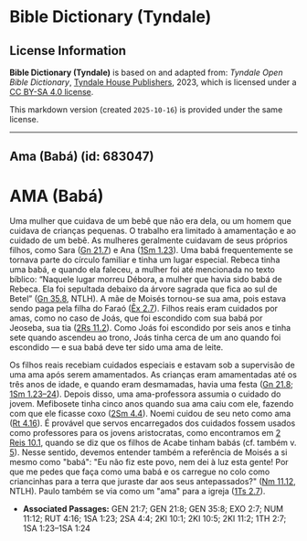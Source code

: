 # Bible Dictionary (Tyndale)

## License Information

**Bible Dictionary (Tyndale)** is based on and adapted from: _Tyndale Open Bible Dictionary_, [Tyndale House Publishers](https://tyndaleopenresources.com/), 2023, which is licensed under a [CC BY-SA 4.0 license](https://creativecommons.org/licenses/by-sa/4.0/legalcode.en).

This markdown version (created `2025-10-16`) is provided under the same license.



--------------------------------

## Ama (Babá) (id: 683047)

AMA (Babá)
==========

Uma mulher que cuidava de um bebê que não era dela, ou um homem que cuidava de crianças pequenas. O trabalho era limitado à amamentação e ao cuidado de um bebê. As mulheres geralmente cuidavam de seus próprios filhos, como Sara ([Gn 21\.7](https://ref.ly/Gen21:7)) e Ana ([1Sm 1\.23](https://ref.ly/1Sam1:23)). Uma babá frequentemente se tornava parte do círculo familiar e tinha um lugar especial. Rebeca tinha uma babá, e quando ela faleceu, a mulher foi até mencionada no texto bíblico: “Naquele lugar morreu Débora, a mulher que havia sido babá de Rebeca. Ela foi sepultada debaixo da árvore sagrada que fica ao sul de Betel” ([Gn 35\.8](https://ref.ly/Gen35:8), NTLH). A mãe de Moisés tornou\-se sua ama, pois estava sendo paga pela filha do Faraó ([Êx 2\.7](https://ref.ly/Exod2:7)). Filhos reais eram cuidados por amas, como no caso de Joás, que foi escondido com sua babá por Jeoseba, sua tia ([2Rs 11\.2](https://ref.ly/2Kgs11:2)). Como Joás foi escondido por seis anos e tinha sete quando ascendeu ao trono, Joás tinha cerca de um ano quando foi escondido — e sua babá deve ter sido uma ama de leite.

Os filhos reais recebiam cuidados especiais e estavam sob a supervisão de uma ama após serem amamentados. As crianças eram amamentadas até os três anos de idade, e quando eram desmamadas, havia uma festa ([Gn 21\.8](https://ref.ly/Gen21:8); [1Sm 1\.23–24](https://ref.ly/1Sam1:23-1Sam1:24)). Depois disso, uma ama\-professora assumia o cuidado do jovem. Mefibosete tinha cinco anos quando sua ama caiu com ele, fazendo com que ele ficasse coxo ([2Sm 4\.4](https://ref.ly/2Sam4:4)). Noemi cuidou de seu neto como ama ([Rt 4\.16](https://ref.ly/Ruth4:16)). É provável que servos encarregados dos cuidados fossem usados como professores para os jovens aristocratas, como encontramos em [2 Reis 10\.1](https://ref.ly/2Kgs10:1), quando se diz que os filhos de Acabe tinham babás (cf. também v. [5](https://ref.ly/2Kgs10:5)). Nesse sentido, devemos entender também a referência de Moisés a si mesmo como "babá": "Eu não fiz este povo, nem dei à luz esta gente! Por que me pedes que faça como uma babá e os carregue no colo como criancinhas para a terra que juraste dar aos seus antepassados?" ([Nm 11\.12](https://ref.ly/Num11:12), NTLH). Paulo também se via como um "ama" para a igreja ([1Ts 2\.7](https://ref.ly/1Thess2:7)).

* **Associated Passages:** GEN 21:7; GEN 21:8; GEN 35:8; EXO 2:7; NUM 11:12; RUT 4:16; 1SA 1:23; 2SA 4:4; 2KI 10:1; 2KI 10:5; 2KI 11:2; 1TH 2:7; 1SA 1:23–1SA 1:24

